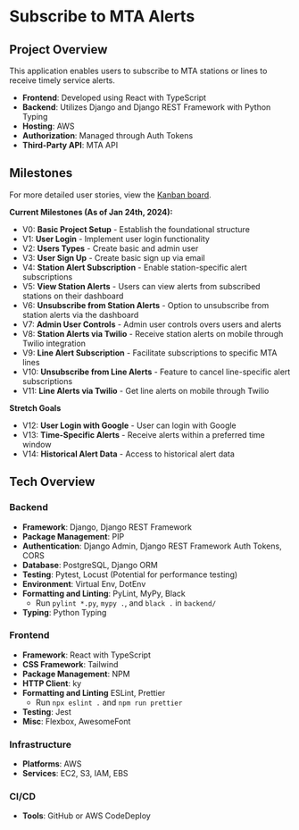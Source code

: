 # Subscribe to MTA Alerts

## Project Overview 
This application enables users to subscribe to MTA stations or lines to receive timely service alerts.

- **Frontend**: Developed using React with TypeScript
- **Backend**: Utilizes Django and Django REST Framework with Python Typing
- **Hosting**: AWS
- **Authorization**: Managed through Auth Tokens
- **Third-Party API**: MTA API

## Milestones

For more detailed user stories, view the [Kanban board](https://github.acom/users/MackHalliday/projects/3).

**Current Milestones (As of Jan 24th, 2024):**

- V0: **Basic Project Setup** - Establish the foundational structure
- V1: **User Login** - Implement user login functionality
- V2: **Users Types** - Create basic and admin user
- V3: **User Sign Up** - Create basic sign up via email
- V4: **Station Alert Subscription** - Enable station-specific alert subscriptions
- V5: **View Station Alerts** - Users can view alerts from subscribed stations on their dashboard
- V6: **Unsubscribe from Station Alerts** - Option to unsubscribe from station alerts via the dashboard
- V7: **Admin User Controls** - Admin user controls overs users and alerts
- V8: **Station Alerts via Twilio** - Receive station alerts on mobile through Twilio integration
- V9: **Line Alert Subscription** - Facilitate subscriptions to specific MTA lines
- V10: **Unsubscribe from Line Alerts** - Feature to cancel line-specific alert subscriptions
- V11: **Line Alerts via Twilio** - Get line alerts on mobile through Twilio

**Stretch Goals** 
- V12: **User Login with Google** - User can login with Google
- V13: **Time-Specific Alerts** - Receive alerts within a preferred time window
- V14: **Historical Alert Data** - Access to historical alert data

## Tech Overview

### Backend 

- **Framework**: Django, Django REST Framework
- **Package Management**: PIP
- **Authentication**: Django Admin, Django REST Framework Auth Tokens, CORS
- **Database**: PostgreSQL, Django ORM
- **Testing**: Pytest, Locust (Potential for performance testing)
- **Environment**: Virtual Env, DotEnv
- **Formatting and Linting**: PyLint, MyPy, Black
  - Run `pylint *.py`, `mypy .`, and `black .` in `backend/`
- **Typing**: Python Typing

### Frontend

- **Framework**: React with TypeScript
- **CSS Framework**: Tailwind
- **Package Management**: NPM
- **HTTP Client**: ky
- **Formatting and Linting** ESLint, Prettier
  - Run `npx eslint .` and `npm run prettier`
- **Testing**: Jest
- **Misc**: Flexbox, AwesomeFont

### Infrastructure 

- **Platforms**: AWS
- **Services**: EC2, S3, IAM, EBS

### CI/CD

- **Tools**: GitHub or AWS CodeDeploy
